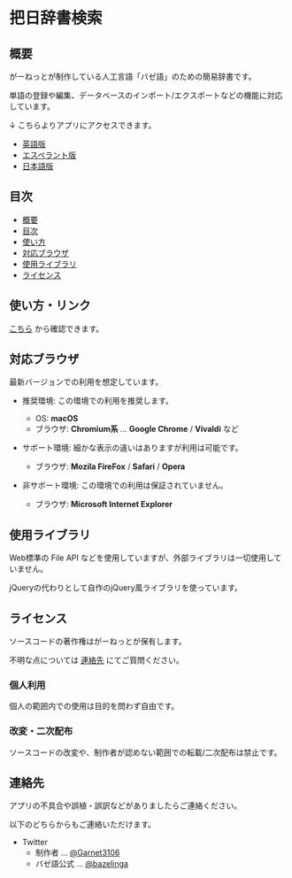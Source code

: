 # 把日辞書検索

## 概要

がーねっとが制作している人工言語「バゼ語」のための簡易辞書です。

単語の登録や編集、データベースのインポート/エクスポートなどの機能に対応しています。

↓ こちらよりアプリにアクセスできます。

- [英語版](en/)
- [エスペラント版](eo/)
- [日本語版](ja/)

## 目次

- [概要](#概要)
- [目次](#目次)
- [使い方](#使い方)
- [対応ブラウザ](#対応ブラウザ)
- [使用ライブラリ](#使用ライブラリ)
- [ライセンス](#ライセンス)

## 使い方・リンク

[こちら](how_to_use.md) から確認できます。

## 対応ブラウザ

最新バージョンでの利用を想定しています。

- 推奨環境: この環境での利用を推奨します。

    - OS: **macOS**
    - ブラウザ: **Chromium系** ... **Google Chrome** / **Vivaldi** など

- サポート環境: 細かな表示の違いはありますが利用は可能です。

    - ブラウザ: **Mozila FireFox** / **Safari** / **Opera**

- 非サポート環境: この環境での利用は保証されていません。

    - ブラウザ: **Microsoft Internet Explorer**

## 使用ライブラリ

Web標準の File API などを使用していますが、外部ライブラリは一切使用していません。

jQueryの代わりとして自作のjQuery風ライブラリを使っています。

## ライセンス

ソースコードの著作権はがーねっとが保有します。

不明な点については [連絡先](##連絡先) にてご質問ください。

### 個人利用

個人の範囲内での使用は目的を問わず自由です。

### 改変・二次配布

ソースコードの改変や、制作者が認めない範囲での転載/二次配布は禁止です。

## 連絡先

アプリの不具合や誤植・誤訳などがありましたらご連絡ください。

以下のどちらからもご連絡いただけます。

- Twitter
    - 制作者 ... [@Garnet3106](https://twitter.com/Garnet3106)
    - バゼ語公式 ... [@bazelinga](https://twitter.com/bazelinga)
